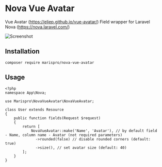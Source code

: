 # Nova Vue Avatar

Vue Avatar (https://eliep.github.io/vue-avatar/) Field wrapper for Laravel Nova (https://nova.laravel.com/)

![Screenshot](https://maris.pro/img/github/nova-vue-avatars.png "Preview")

## Installation

`composer require marispro/nova-vue-avatar`

## Usage

```
<?php
namespace App\Nova;

use Marispro\NovaVueAvatar\NovaVueAvatar;

class User extends Resource
{
    public function fields(Request $request)
    {
        return [
            NovaVueAvatar::make('Name', 'Avatar'), // by default field - Name, column name - Avatar (not required parameters)
              ->rounded(false) // disable rounded corners (default: true)
              ->size(), // set avatar size (default: 40)
        ];
    }
}
```
